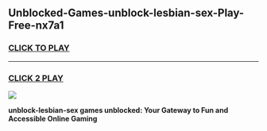 
## Unblocked-Games-unblock-lesbian-sex-Play-Free-nx7a1
<h3>
<a href="https://premium76.site?title=unblock-lesbian-sex&ref=18A1">CLICK TO PLAY</a></h3>
<hr>

<h3>
<a href="https://premium76.site?title=unblock-lesbian-sex&ref=18A1">CLICK 2 PLAY</a>
  
</h3>

<a href="https://premium76.site?title=unblock-lesbian-sex&ref=18A1"><img src="https://clearcache.store/games.png"></a>


**unblock-lesbian-sex games unblocked: Your Gateway to Fun and Accessible Online Gaming**
